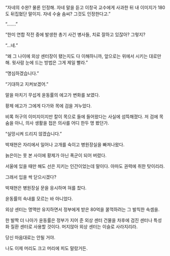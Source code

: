 “자네의 수완? 물론 인정해. 자네 말을 듣고 이창국 교수에게 사과한 뒤 내 이미지가 180도 뒤집혔단 말이지. 자네 수술 솜씨? 그것도 인정한다고.”

“…….”

“한미 연합 작전 중에 발생한 총기 사건 병사들, 치료 잘하고 있잖아? 그렇지?

“…네.”

“왜 그 나이에 외상 센터장이 됐는지도 다 이해하니까, 앞으로는 위에서 시키는 대로만 해. 윗사람 눈에 드는 방법은 그게 제일 빨라.”

“명심하겠습니다.”

“기대하고 지켜보겠어.”

말을 마치기 무섭게 윤동률의 에고가 변화를 보였다.

황제 에고가 그에게 다가와 목에 검을 겨누었다.

비록 허구의 이미지이지만 칼이 목으로 들에 들어왔다는 사실에 섬뜩해졌다. 저 검에 목숨을 아니, 의사 생활을 접은 의사를 어디 한두 명 봤던가.

“실망시켜 드리지 않겠습니다.”

박재현은 자리에서 일어나 고개를 숙이고 병원장실을 빠져나왔다.

늙은이는 못 본 사이에 황제가 아닌 폭군이 되어 버렸다.

서울에 있을 때만 해도 선은 지키는 인간이었는데 말이다. 아마도 권력에 취한 탓이리라.

그래서 입을 싹 닫으시겠다?

박재현은 병원장실 문을 응시하며 혀를 찼다.

윤동률의 속내를 모르는 바 아니었다.

외상 센터는 명맥만 유지하면서 정부에게 받은 80억을 꿀꺽하려는 그 발칙한 속셈을.

한 발짝 더 나아가 윤동률은 정부가 지어 준 외상 센터 건물을 차후에 검진 센터나 특성화 질환 센터로 사용할 것이다. 머지않아 외상 센터는 이슬로 사라지리라.

당신 마음대로는 안될 거야.

나도 이제 머리도 크고 머리에 피도 말랐거든.